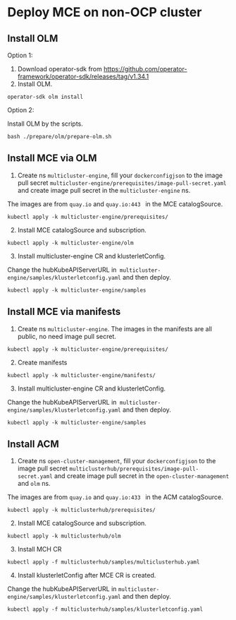 # Deploy MCE on non-OCP cluster


## Install OLM

Option 1:
1. Download operator-sdk from https://github.com/operator-framework/operator-sdk/releases/tag/v1.34.1
2. Install OLM. 

```
operator-sdk olm install 
```

Option 2:

Install OLM by the scripts.

```
bash ./prepare/olm/prepare-olm.sh 
```


## Install MCE via OLM
1. Create ns `multicluster-engine`, fill your `dockerconfigjson` to the image pull secret `multicluster-engine/prerequisites/image-pull-secret.yaml` and create image pull secret in the `multicluster-engine` ns.

The images are from `quay.io` and `quay.io:443 ` in the MCE catalogSource.

```
kubectl apply -k multicluster-engine/prerequisites/

```

2. Install MCE catalogSource and subscription.

```
kubectl apply -k multicluster-engine/olm
```

3. Install multicluster-engine CR and klusterletConfig.

Change the hubKubeAPIServerURL in` multicluster-engine/samples/klusterletconfig.yaml` and then deploy.

```
kubectl apply -k multicluster-engine/samples
```

## Install MCE via manifests
1. Create ns `multicluster-engine`. The images in the manifests are all public, no need image pull secret.

```
kubectl apply -k multicluster-engine/prerequisites/

```

2. Create manifests
```
kubectl apply -k multicluster-engine/manifests/
```

3. Install multicluster-engine CR and klusterletConfig.

Change the hubKubeAPIServerURL in` multicluster-engine/samples/klusterletconfig.yaml` and then deploy.

```
kubectl apply -k multicluster-engine/samples
```

## Install ACM

1. Create ns `open-cluster-management`, fill your `dockerconfigjson` to the image pull secret `multiclusterhub/prerequisites/image-pull-secret.yaml` and create image pull secret in the `open-cluster-management` and `olm` ns.

The images are from `quay.io` and `quay.io:433 ` in the ACM catalogSource.

```
kubectl apply -k multiclusterhub/prerequisites/

```

2. Install MCE catalogSource and subscription.

```
kubectl apply -k multiclusterhub/olm
```

3. Install MCH CR 

```
kubectl apply -f multiclusterhub/samples/multiclusterhub.yaml
```

4. Install klusterletConfig after MCE CR is created.
 
Change the hubKubeAPIServerURL in `multicluster-engine/samples/klusterletconfig.yaml` and then deploy.
```
kubectl apply -f multiclusterhub/samples/klusterletconfig.yaml
```

